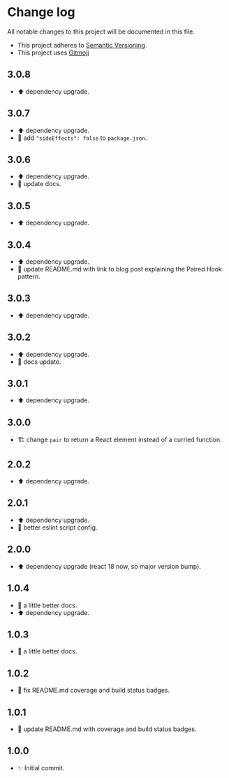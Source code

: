 # Change log

All notable changes to this project will be documented in this file.

-   This project adheres to [Semantic Versioning][semver].
-   This project uses [Gitmoji][gitmoji]

## 3.0.8

-   :arrow_up: dependency upgrade.

## 3.0.7

-   :arrow_up: dependency upgrade.
-   :wrench: add `"sideEffects": false` to `package.json`.

## 3.0.6

-   :arrow_up: dependency upgrade.
-   :memo: update docs.

## 3.0.5

-   :arrow_up: dependency upgrade.

## 3.0.4

-   :arrow_up: dependency upgrade.
-   :memo: update README.md with link to blog post explaining the Paired Hook
    pattern.

## 3.0.3

-   :arrow_up: dependency upgrade.

## 3.0.2

-   :arrow_up: dependency upgrade.
-   :memo: docs update.

## 3.0.1

-   :arrow_up: dependency upgrade.

## 3.0.0

-   :building_construction: change `pair` to return a React element instead of a
    curried function.

## 2.0.2

-   :arrow_up: dependency upgrade.

## 2.0.1

-   :arrow_up: dependency upgrade.
-   :wrench: better eslint script config.

## 2.0.0

-   :arrow_up: dependency upgrade (react 18 now, so major version bump).

## 1.0.4

-   :memo: a little better docs.
-   :arrow_up: dependency upgrade.

## 1.0.3

-   :memo: a little better docs.

## 1.0.2

-   :bug: fix README.md coverage and build status badges.

## 1.0.1

-   :memo: update README.md with coverage and build status badges.

## 1.0.0

-   :sparkles: Initial commit.

<!-- References -->

[gitmoji]: https://gitmoji.dev/
[semver]: https://semver.org/
